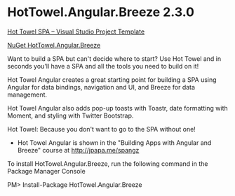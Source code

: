 HotTowel.Angular.Breeze 2.3.0
=============================

[Hot Towel SPA – Visual Studio Project Template](http://www.johnpapa.net/hottowel/)

[NuGet HotTowel.Angular.Breeze](https://www.nuget.org/packages/HotTowel.Angular.Breeze/)

Want to build a SPA but can't decide where to start? Use Hot Towel and in seconds you'll have a SPA and all the tools you need to build on it!

Hot Towel Angular creates a great starting point for building a SPA using Angular for data bindings, navigation and UI, and Breeze for data management.

Hot Towel Angular also adds pop-up toasts with Toastr, date formatting with Moment, and styling with Twitter Bootstrap.

Hot Towel: Because you don't want to go to the SPA without one!

* Hot Towel Angular is shown in the "Building Apps with Angular and Breeze" course at http://jpapa.me/spangz

To install HotTowel.Angular.Breeze, run the following command in the Package Manager Console

PM> Install-Package HotTowel.Angular.Breeze